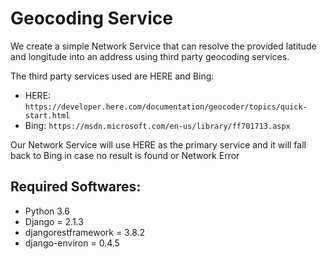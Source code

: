 # Geocoding Service

We create a simple Network Service that can resolve the provided latitude and longitude into an address using third party geocoding services.

The third party services used are HERE and Bing:

- HERE: `https://developer.here.com/documentation/geocoder/topics/quick-start.html`
- Bing: `https://msdn.microsoft.com/en-us/library/ff701713.aspx`

Our Network Service will use HERE as the primary service and it will fall back to Bing in case no result is found or Network Error

## Required Softwares:
- Python 3.6
- Django = 2.1.3 
- djangorestframework = 3.8.2
- django-environ = 0.4.5
